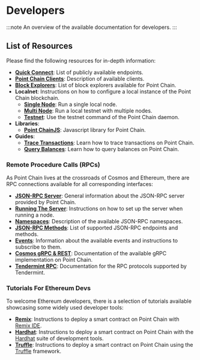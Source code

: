 <!--
order: 1
-->

# Developers
:::note
An overview of the available documentation for developers.
:::
## List of Resources

Please find the following resources for in-depth information:

- **[Quick Connect](./connect.md)**: List of publicly available endpoints.
- **[Point Chain Clients](./clients.md)**: Description of available clients.
- **[Block Explorers](./explorers.md)**: List of block explorers available for Point Chain.
- **Localnet**: Instructions on how to configure a local instance of the Point Chain blockchain.
    - **[Single Node](./localnet/single_node.md)**: Run a single local node.
    - **[Multi Node](./localnet/multi_node.md)**: Run a local testnet with multiple nodes.
    - **[Testnet](./localnet/testnet_cmd.md)**: Use the testnet command of the Point Chain daemon.
- **Libraries**:
    - **[Point ChainJS](./libraries/evmosjs.md)**: Javascript library for Point Chain.
- **Guides**:
    - **[Trace Transactions](./guides/trace_transactions.md)**: Learn how to trace transactions on Point Chain.
    - **[Query Balances](./guides/query_balances.md)**: Learn how to query balances on Point Chain.

### Remote Procedure Calls (RPCs)

As Point Chain lives at the crossroads of Cosmos and Ethereum, there are RPC connections available for all corresponding interfaces:

- **[JSON-RPC Server](./json-rpc/server.md)**: General information about the JSON-RPC server provided by Point Chain.
- **[Running The Server](./json-rpc/running_server.md)**: Instructions on how to set up the server when running a node.
- **[Namespaces](./json-rpc/namespaces.md)**: Description of the available JSON-RPC namespaces.
- **[JSON-RPC Methods](./json-rpc/endpoints.md)**: List of supported JSON-RPC endpoints and methods.
- **[Events](./json-rpc/events.md)**: Information about the available events and instructions to subscribe to them.
- **[Cosmos gRPC & REST](https://api.evmos.org/)**: Documentation of the available gRPC implementation on Point Chain.
- **[Tendermint RPC](https://docs.tendermint.com/v0.34/rpc/)**: Documentation for the RPC protocols supported by Tendermint.

### Tutorials For Ethereum Devs

To welcome Ethereum developers, there is a selection of tutorials available showcasing some widely used developer tools:

- **[Remix](./tools/remix.md)**: Instructions to deploy a smart contract on Point Chain with [Remix IDE](http://remix.ethereum.org/).
- **[Hardhat](./tools/hardhat.md)**: Instructions to deploy a smart contract on Point Chain with the [Hardhat](https://hardhat.org/) suite of development tools.
- **[Truffle](./tools/truffle.md)**: Instructions to deploy a smart contract on Point Chain using the [Truffle](https://www.trufflesuite.com/truffle) framework.
